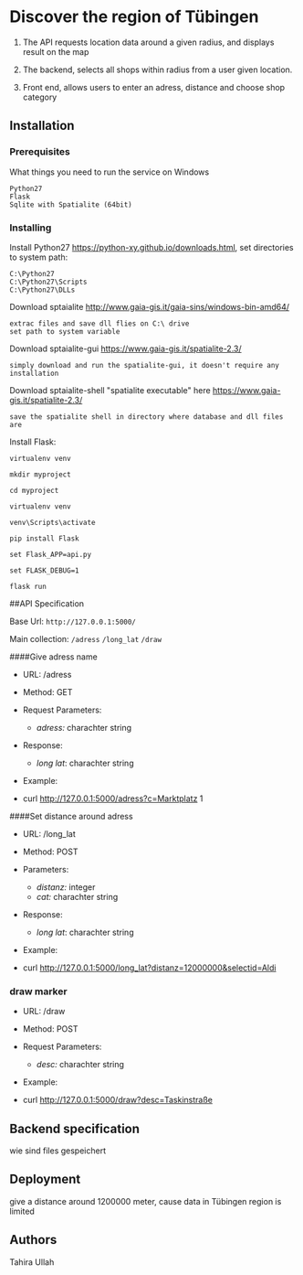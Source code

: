 # Discover the region of Tübingen

1. The API requests location data around a given radius, and displays result on the map

2. The backend, selects all shops within radius from a user given location.

3. Front end, allows users to enter an adress, distance and choose shop category 


## Installation


### Prerequisites

What things you need to run the service on Windows

```
Python27
Flask
Sqlite with Spatialite (64bit)

```

### Installing

Install Python27 https://python-xy.github.io/downloads.html, set directories to system path:

```
C:\Python27
C:\Python27\Scripts
C:\Python27\DLLs

```
Download sptaialite http://www.gaia-gis.it/gaia-sins/windows-bin-amd64/
```
extrac files and save dll flies on C:\ drive 
set path to system variable
```
Download sptaialite-gui https://www.gaia-gis.it/spatialite-2.3/

```
simply download and run the spatialite-gui, it doesn't require any installation
```

Download sptaialite-shell "spatialite executable" here https://www.gaia-gis.it/spatialite-2.3/

```
save the spatialite shell in directory where database and dll files are
```

Install Flask:

```
virtualenv venv

mkdir myproject

cd myproject

virtualenv venv

venv\Scripts\activate

pip install Flask

set Flask_APP=api.py

set FLASK_DEBUG=1

flask run

```

##API Specification

Base Url: ```http://127.0.0.1:5000/```

Main collection: ```/adress```
				 ```/long_lat```
				 ```/draw```
				 
####Give adress name

* URL: /adress

* Method: GET

* Request Parameters:

	- *adress:* charachter string
	
* Response:

	- *long lat*: charachter string
	
* Example:

- curl http://127.0.0.1:5000/adress?c=Marktplatz 1


####Set distance around adress

* URL: /long_lat

* Method: POST

* Parameters:

	- *distanz:* integer
	- *cat:* charachter string
	
* Response:

	- *long lat*: charachter string

* Example:

- curl http://127.0.0.1:5000/long_lat?distanz=12000000&selectid=Aldi


### draw marker

* URL: /draw

* Method: POST

* Request Parameters:

	- *desc:* charachter string

* Example:

- curl http://127.0.0.1:5000/draw?desc=Taskinstraße

## Backend specification

wie sind files gespeichert

## Deployment

give a distance around 1200000 meter, cause data in Tübingen region is limited

## Authors

Tahira Ullah 











